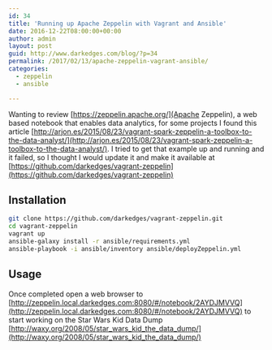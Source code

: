 ```yaml
---
id: 34
title: 'Running up Apache Zeppelin with Vagrant and Ansible'
date: 2016-12-22T08:00:00+00:00
author: admin
layout: post
guid: http://www.darkedges.com/blog/?p=34
permalink: /2017/02/13/apache-zeppelin-vagrant-ansible/
categories:
  - zeppelin
  - ansible

---
```


Wanting to review [https://zeppelin.apache.org/](Apache Zeppelin), a web based notebook that enables data analytics, for some projects I found this article [http://arjon.es/2015/08/23/vagrant-spark-zeppelin-a-toolbox-to-the-data-analyst/](http://arjon.es/2015/08/23/vagrant-spark-zeppelin-a-toolbox-to-the-data-analyst/).
I tried to get that example up and running and it failed, so I thought I would update it and make
it available at [https://github.com/darkedges/vagrant-zeppelin](https://github.com/darkedges/vagrant-zeppelin)

<!-- more -->

## Installation

```bash
git clone https://github.com/darkedges/vagrant-zeppelin.git
cd vagrant-zeppelin
vagrant up
ansible-galaxy install -r ansible/requirements.yml
ansible-playbook -i ansible/inventory ansible/deployZeppelin.yml
```

## Usage

Once completed open a web browser to [http://zeppelin.local.darkedges.com:8080/#/notebook/2AYDJMVVQ](http://zeppelin.local.darkedges.com:8080/#/notebook/2AYDJMVVQ) to start working on the Star Wars Kid Data Dump 
[http://waxy.org/2008/05/star_wars_kid_the_data_dump/](http://waxy.org/2008/05/star_wars_kid_the_data_dump/)
